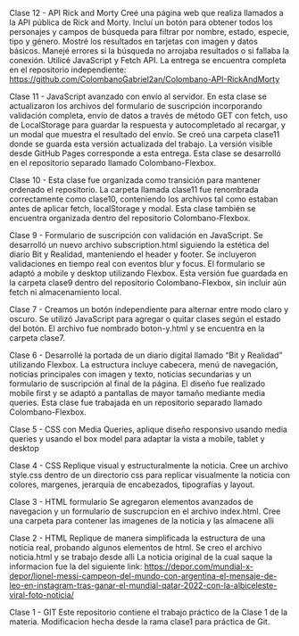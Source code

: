 Clase 12 - API Rick and Morty Creé una página web que realiza llamados a la API pública de Rick and Morty. Incluí un botón para obtener todos los personajes y campos de búsqueda para filtrar por nombre, estado, especie, tipo y género. Mostré los resultados en tarjetas con imagen y datos básicos. Manejé errores si la búsqueda no arrojaba resultados o si fallaba la conexión. Utilicé JavaScript y Fetch API. La entrega se encuentra completa en el repositorio independiente: https://github.com/ColombanoGabriel2an/Colombano-API-RickAndMorty


Clase 11 - JavaScript avanzado con envío al servidor. En esta clase se actualizaron los archivos del formulario de suscripción incorporando validación completa, envío de datos a través de método GET con fetch, uso de LocalStorage para guardar la respuesta y autocompletado al recargar, y un modal que muestra el resultado del envío. Se creó una carpeta clase11 donde se guarda esta versión actualizada del trabajo. La versión visible desde GitHub Pages corresponde a esta entrega. Esta clase se desarrolló en el repositorio separado llamado Colombano-Flexbox.

Clase 10 - Esta clase fue organizada como transición para mantener ordenado el repositorio. La carpeta llamada clase11 fue renombrada correctamente como clase10, conteniendo los archivos tal como estaban antes de aplicar fetch, localStorage y modal. Esta clase también se encuentra organizada dentro del repositorio Colombano-Flexbox.

Clase 9 - Formulario de suscripción con validación en JavaScript. Se desarrolló un nuevo archivo subscription.html siguiendo la estética del diario Bit y Realidad, manteniendo el header y footer. Se incluyeron validaciones en tiempo real con eventos blur y focus. El formulario se adaptó a mobile y desktop utilizando Flexbox. Esta versión fue guardada en la carpeta clase9 dentro del repositorio Colombano-Flexbox, sin incluir aún fetch ni almacenamiento local.

Clase 7 - Creamos un botón independiente para alternar entre modo claro y oscuro. Se utilizó JavaScript para agregar o quitar clases según el estado del botón. El archivo fue nombrado boton-y.html y se encuentra en la carpeta clase7.

Clase 6 - Desarrollé la portada de un diario digital llamado “Bit y Realidad” utilizando Flexbox. La estructura incluye cabecera, menú de navegación, noticias principales con imagen y texto, noticias secundarias y un formulario de suscripción al final de la página. El diseño fue realizado mobile first y se adaptó a pantallas de mayor tamaño mediante media queries. Esta clase fue trabajada en un repositorio separado llamado Colombano-Flexbox.

Clase 5 - CSS con Media Queries, aplique diseño responsivo usando media queries y usando el box model para adaptar la vista a mobile, tablet y desktop

Clase 4 - CSS Replique visual y estructuralmente la noticia. Cree un archivo style.css dentro de un directorio css para replicar visualmente la noticia con colores, margenes, jerarquía de encabezados, tipografías y layout. 

Clase 3 - HTML formulario Se agregaron elementos avanzados de navegacion y un formulario de suscrupcion en el archivo index.html. Cree una carpeta para contener las imagenes de la noticia y las almacene alli

Clase 2 - HTML Replique de manera simplificada la estructura de una noticia real, probando algunos elementos de html. Se creo el archivo noticia.html y se trabajo desde alli La noticia original de la cual saque la informacion fue la del siguiente link: https://depor.com/mundial-x-depor/lionel-messi-campeon-del-mundo-con-argentina-el-mensaje-de-leo-en-instagram-tras-ganar-el-mundial-qatar-2022-con-la-albiceleste-viral-foto-noticia/

Clase 1 - GIT Este repositorio contiene el trabajo práctico de la Clase 1 de la materia. Modificacion hecha desde la rama clase1 para práctica de Git.

